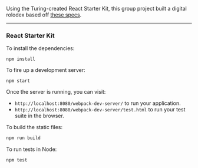 Using the Turing-created React Starter Kit, this group project built a digital rolodex based off [these specs](https://github.com/turingschool/front-end-curriculum/blob/gh-pages/projects/fire-bae.md#a-nimble-network).

<hr> </hr>

### React Starter Kit

To install the dependencies:

```
npm install
```

To fire up a development server:

```
npm start
```

Once the server is running, you can visit:

* `http://localhost:8080/webpack-dev-server/` to run your application.
* `http://localhost:8080/webpack-dev-server/test.html` to run your test suite in the browser.

To build the static files:

```js
npm run build
```

To run tests in Node:

```js
npm test
```
